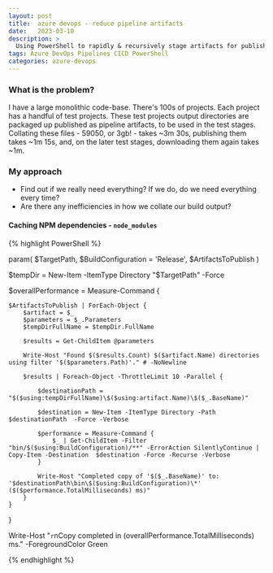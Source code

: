```yaml
---
layout: post
title:  azure devops - reduce pipeline artifacts
date:   2023-03-10
description: >
  Using PowerShell to rapidly & recursively stage artifacts for publishing.
tags: Azure DevOps Pipelines CICD PowerShell
categories: azure-devops
---
```


### What is the problem?

I have a large monolithic code-base. There's 100s of projects. Each project has a handful of test projects. These test projects output directories are packaged up published as pipeline artifacts, to be used in the test stages. Collating these files - 59050, or 3gb! - takes ~3m 30s, publishing them takes ~1m 15s, and, on the later test stages, downloading them again takes ~1m.


### My approach

 - Find out if we really need everything? If we do, do we need everything every time?
 - Are there any inefficiencies in how we collate our build output?


#### Caching NPM dependencies - `node_modules`

{% highlight PowerShell %}

param(
    $TargetPath,
    $BuildConfiguration = 'Release',
    $ArtifactsToPublish
)

$tempDir = New-Item -ItemType Directory "$TargetPath" -Force

$overallPerformance = Measure-Command {

    $ArtifactsToPublish | ForEach-Object {
        $artifact = $_
        $parameters = $_.Parameters
        $tempDirFullName = $tempDir.FullName

        $results = Get-ChildItem @parameters 

        Write-Host "Found $($results.Count) $($artifact.Name) directories using filter '$($parameters.Path)'." # -NoNewline

        $results | Foreach-Object -ThrottleLimit 10 -Parallel {

            $destinationPath = "$($using:tempDirFullName)\$($using:artifact.Name)\$($_.BaseName)"

            $destination = New-Item -ItemType Directory -Path $destinationPath  -Force -Verbose

            $performance = Measure-Command {
                $_ | Get-ChildItem -Filter "bin/$($using:BuildConfiguration)/**" -ErrorAction SilentlyContinue | Copy-Item -Destination  $destination -Force -Recurse -Verbose
            }

            Write-Host "Completed copy of '$($_.BaseName)' to: '$destinationPath\bin\$($using:BuildConfiguration)\*' ($($performance.TotalMilliseconds) ms)"
        }
    }
}

Write-Host "`r`nCopy completed in $($overallPerformance.TotalMilliseconds) ms." -ForegroundColor Green


{% endhighlight %}
